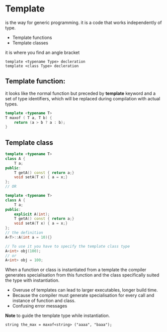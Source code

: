 # Template
is the way for generic programming.
it is a code that works independently of type.

- Template functions
- Template classes

it is where you find an angle bracket
```
template <typename Type> decleration
template <class Type> decleration
```

## Template function:
it looks like the normal function but preceded by **template** keyword and a set of type identifiers, which will be replaced during compilation with actual types.

``` cpp
template <typename T>
T maxof ( T a, T b) {
    return (a > b ? a : b);
}
```

## Template class
``` cpp
template <typename T>
class A {
    T a;
public:
    T getA() const { return a;}
    void setA(T x) { a = x;}
};
// OR

template <typename T>
class A {
    T a;
public:
    explicit A(int);
    T getA() const { return a;}
    void setA(T x) { a = x;}
};
// the definition
A<T>::A(int a = 10){}

// To use it you have to specify the template class type
A<int> obj(100);
// or 
A<int> obj = 100;
```
When a function or class is instantiated from a template the compiler generates specialisation from this function and the class specifically suited the type with instantiation. 

- Overuse of templates can lead to larger executables, longer build time.
- Because the compiler must generate specialisation for every call and instance of function and class.
- Confusing error messages

**Note** to guide the template type while instantiation.
```
string the_max = maxof<string> ("aaaa", "baaa");
```